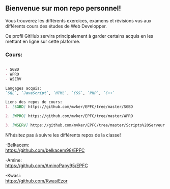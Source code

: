 ## Bienvenue sur mon repo personnel!

Vous trouverez les différents exercices, examens et révisions vus aux différents cours des études de Web Developper.

Ce profil GitHub servira principalement à garder certains acquis en les mettant en ligne sur cette plaforme.

### Cours:

```markdown

- SGBD
- WPRO
- WSERV

Langages acquis:
`SQL`, `JavaScript`, `HTML`, `CSS`, `PHP`, `C++`

Liens des repos de cours:
1. [SGBD] https://github.com/mvker/EPFC/tree/master/SGBD

2. [WPRO] https://github.com/mvker/EPFC/tree/master/WPRO

3. [WSERV] https://github.com/mvker/EPFC/tree/master/Scripts%20Serveur
```
N'hésitez pas à suivre les différents repos de la classe! <br/>

-Belkacem: <br/>
https://github.com/belkacem98/EPFC <br/>

-Amine: <br/> 
https://github.com/AminoPapy95/EPFC <br/>

-Kwasi: <br/>
https://github.com/KwasiEzor
